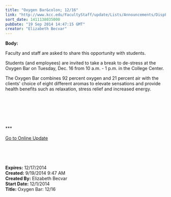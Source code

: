 ```yaml
---
title: "Oxygen Bar&colon; 12/16"
link: "http://www.kcc.edu/FacultyStaff/update/Lists/Announcements/DispForm.aspx?ID=1637"
sort_date: 1411138035000
pubDate: "19 Sep 2014 14:47:15 GMT"
creator: "Elizabeth Becvar"
---
```


<div><b>Body:</b> <div class="ExternalClass608A8B9D0D704176A8BA23874B25E388"><p>Faculty and staff are asked to share this opportunity with students.</p>
<p>Students (and employees) are invited to take a break to de-stress at the Oxygen Bar on Tuesday, Dec. 16 from 10 a.m. - 1 p.m. in the College Center.</p>
<p>The Oxygen Bar combines 92 percent oxygen and 21 percent air with the clients' choice of eight different aromas to elevate sensations and provide health benefits such as relaxation, stress relief and increased energy.​</p>
<p> </p>
<p> </p>
<p> </p>
<p>***</p>
<p><a href="/FacultyStaff/update/Pages/dailyupdate.aspx">Go to Online Update</a></p>
<p> </p>
<p> </p></div></div>
<div><b>Expires:</b> 12/17/2014</div>
<div><b>Created:</b> 9/19/2014 9:47 AM</div>
<div><b>Created By:</b> Elizabeth Becvar</div>
<div><b>Start Date:</b> 12/1/2014</div>
<div><b>Title:</b> Oxygen Bar: 12/16</div>
